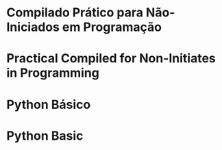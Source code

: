 # Compilado Prático para Não-Iniciados em Programação 
# Practical Compiled for Non-Initiates in Programming 

# Python Básico 
# Python Basic
# 

